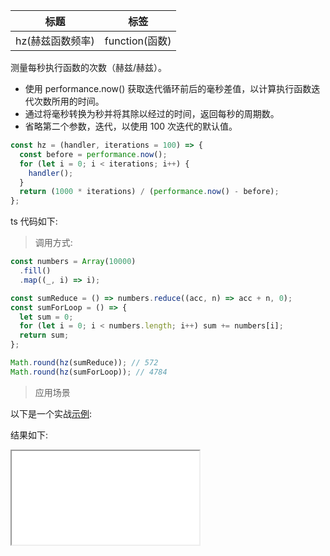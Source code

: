 | 标题             | 标签           |
| ---------------- | -------------- |
| hz(赫兹函数频率) | function(函数) |

测量每秒执行函数的次数（赫兹/赫兹）。

- 使用 performance.now() 获取迭代循环前后的毫秒差值，以计算执行函数迭代次数所用的时间。
- 通过将毫秒转换为秒并将其除以经过的时间，返回每秒的周期数。
- 省略第二个参数，迭代，以使用 100 次迭代的默认值。

```js
const hz = (handler, iterations = 100) => {
  const before = performance.now();
  for (let i = 0; i < iterations; i++) {
    handler();
  }
  return (1000 * iterations) / (performance.now() - before);
};
```

ts 代码如下:

<div class="code-editor" data-url="codes/javascript/ts/hz.ts" data-language="typescript"></div>

> 调用方式:

```js
const numbers = Array(10000)
  .fill()
  .map((_, i) => i);

const sumReduce = () => numbers.reduce((acc, n) => acc + n, 0);
const sumForLoop = () => {
  let sum = 0;
  for (let i = 0; i < numbers.length; i++) sum += numbers[i];
  return sum;
};

Math.round(hz(sumReduce)); // 572
Math.round(hz(sumForLoop)); // 4784
```

> 应用场景

以下是一个实战<a href="codes/javascript/html/hz.html" target="_blank" rel="noopener noreferrer">示例</a>:

<div class="code-editor" data-url="codes/javascript/html/hz.html" data-language="html"></div>

结果如下:

<iframe src="codes/javascript/html/hz.html"></iframe>
